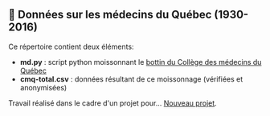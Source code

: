 ## :hospital: Données sur les médecins du Québec (1930-2016)

Ce répertoire contient deux éléments:

- **md.py** : script python moissonnant le [bottin du Collège des médecins du Québec](http://www.cmq.org/bottin/index.aspx?lang=fr&a=1)
- **cmq-total.csv** : données résultant de ce moissonnage (vérifiées et anonymisées)

Travail réalisé dans le cadre d'un projet pour... [Nouveau projet](http://edition.atelier10.ca/nouveau-projet).
